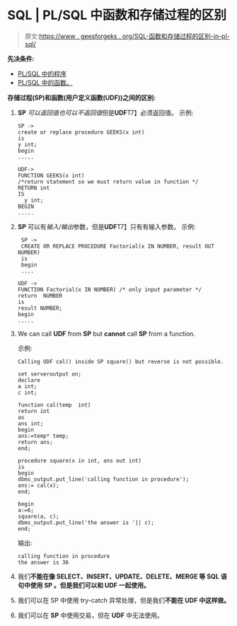 # SQL | PL/SQL 中函数和存储过程的区别

> 原文:[https://www . geesforgeks . org/SQL-函数和存储过程的区别-in-pl-sql/](https://www.geeksforgeeks.org/sql-difference-between-functions-and-stored-procedures-in-pl-sql/)

**先决条件:**

*   [PL/SQL 中的程序](https://www.geeksforgeeks.org/sql-procedures/)
*   [PL/SQL 中的函数。](https://www.geeksforgeeks.org/functions-in-plsql/)

**存储过程(SP)和函数(用户定义函数(UDF))之间的区别:**

1.  **SP** *可以返回值也可以不返回值*但是**UDF**T7】必须返回值。
    示例:

    ```
    SP ->
    create or replace procedure GEEKS(x int) 
    is
    y int;
    begin
    .....

    UDF->
    FUNCTION GEEKS(x int)  
    /*return statement so we must return value in function */  
    RETURN int             
    IS  
      y int;  
    BEGIN 
    .....

    ```

2.  **SP** 可以有*输入/输出*参数，但是**UDF**T7】只有有输入参数。
    示例:

    ```
     SP ->
     CREATE OR REPLACE PROCEDURE Factorial(x IN NUMBER, result OUT NUMBER)
     is
     begin
     ....

    UDF ->
    FUNCTION Factorial(x IN NUMBER) /* only input parameter */ 
    return  NUMBER
    is
    result NUMBER;
    begin
    .....

    ```

3.  We can call **UDF** from **SP** but **cannot** call **SP** from a function.

    示例:

    ```
    Calling UDF cal() inside SP square() but reverse is not possible.

    set serveroutput on;
    declare
    a int;
    c int;

    function cal(temp  int)
    return int
    as 
    ans int;
    begin
    ans:=temp* temp;
    return ans;
    end;

    procedure square(x in int, ans out int) 
    is
    begin
    dbms_output.put_line('calling function in procedure');
    ans:= cal(x);
    end;

    begin
    a:=6;
    square(a, c);
    dbms_output.put_line('the answer is '|| c);
    end;

    ```

    输出:

    ```
    calling function in procedure
    the answer is 36

    ```

4.  我们**不能在像 SELECT、INSERT、UPDATE、DELETE、MERGE 等 SQL 语句中使用 **SP** 。但是我们可以和 UDF 一起使用。**
5.  我们可以在 SP 中使用 try-catch 异常处理，但是我们**不能在 **UDF** 中这样做。**
6.  我们可以在 **SP** 中使用交易，但在 **UDF** 中无法使用。